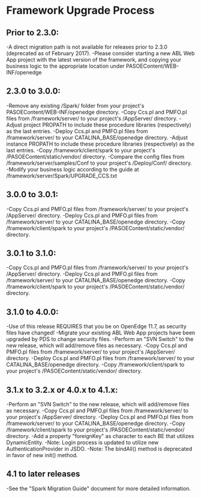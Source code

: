 # Framework Upgrade Process


## Prior to 2.3.0:
-A direct migration path is not available for releases prior to 2.3.0 (deprecated as of February 2017).
-Please consider starting a new ABL Web App project with the latest version of the framework,
 and copying your business logic to the appropriate location under PASOEContent/WEB-INF/openedge

## 2.3.0 to 3.0.0:
-Remove any existing /Spark/ folder from your project's PASOEContent/WEB-INF/openedge directory.
-Copy Ccs.pl and PMFO.pl files from /framework/server/ to your project's /AppServer/ directory.
-Adjust project PROPATH to include these procedure libraries (respectively) as the last entries.
-Deploy Ccs.pl and PMFO.pl files from /framework/server/ to your CATALINA_BASE/openedge directory.
-Adjust instance PROPATH to include these procedure libraries (respectively) as the last entries.
-Copy /framework/client/spark to your project's /PASOEContent/static/vendor/ directory.
-Compare the config files from /framework/server/samples/Conf to your project's /Deploy/Conf/ directory.
-Modify your business logic according to the guide at /framework/server/Spark/UPGRADE_CCS.txt

## 3.0.0 to 3.0.1:
-Copy Ccs.pl and PMFO.pl files from /framework/server/ to your project's /AppServer/ directory.
-Deploy Ccs.pl and PMFO.pl files from /framework/server/ to your CATALINA_BASE/openedge directory.
-Copy /framework/client/spark to your project's /PASOEContent/static/vendor/ directory.

## 3.0.1 to 3.1.0:
-Copy Ccs.pl and PMFO.pl files from /framework/server/ to your project's /AppServer/ directory.
-Deploy Ccs.pl and PMFO.pl files from /framework/server/ to your CATALINA_BASE/openedge directory.
-Copy /framework/client/spark to your project's /PASOEContent/static/vendor/ directory.

## 3.1.0 to 4.0.0:
-Use of this release REQUIRES that you be on OpenEdge 11.7, as security files have changed!
-Migrate your existing ABL Web App projects have been upgraded by PDS to change security files.
-Perform an "SVN Switch" to the new release, which will add/remove files as necessary.
-Copy Ccs.pl and PMFO.pl files from /framework/server/ to your project's /AppServer/ directory.
-Deploy Ccs.pl and PMFO.pl files from /framework/server/ to your CATALINA_BASE/openedge directory.
-Copy /framework/client/spark to your project's /PASOEContent/static/vendor/ directory.

## 3.1.x to 3.2.x or 4.0.x to 4.1.x:
-Perform an "SVN Switch" to the new release, which will add/remove files as necessary.
-Copy Ccs.pl and PMFO.pl files from /framework/server/ to your project's /AppServer/ directory.
-Deploy Ccs.pl and PMFO.pl files from /framework/server/ to your CATALINA_BASE/openedge directory.
-Copy /framework/client/spark to your project's /PASOEContent/static/vendor/ directory.
-Add a property "foreignKey" as character to each BE that utilizes DynamicEntity.
-Note: Login process is updated to utilize new AuthenticationProvider in JSDO.
-Note: The bindAll() method is deprecated in favor of new init() method.

## 4.1 to later releases
-See the "Spark Migration Guide" document for more detailed information.
